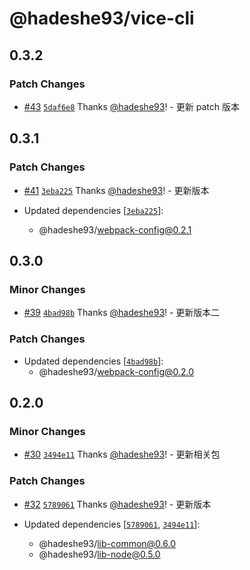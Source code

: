 # @hadeshe93/vice-cli

## 0.3.2

### Patch Changes

- [#43](https://github.com/hadeshe93/hh-lib/pull/43) [`5daf6e8`](https://github.com/hadeshe93/hh-lib/commit/5daf6e83570a2fb71820b6bfd1895cb2eb720502) Thanks [@hadeshe93](https://github.com/hadeshe93)! - 更新 patch 版本

## 0.3.1

### Patch Changes

- [#41](https://github.com/hadeshe93/hh-lib/pull/41) [`3eba225`](https://github.com/hadeshe93/hh-lib/commit/3eba22542b332a3439065b840440a194c622a8db) Thanks [@hadeshe93](https://github.com/hadeshe93)! - 更新版本

- Updated dependencies [[`3eba225`](https://github.com/hadeshe93/hh-lib/commit/3eba22542b332a3439065b840440a194c622a8db)]:
  - @hadeshe93/webpack-config@0.2.1

## 0.3.0

### Minor Changes

- [#39](https://github.com/hadeshe93/hh-lib/pull/39) [`4bad98b`](https://github.com/hadeshe93/hh-lib/commit/4bad98b0e09fda12718e1c82b5083b5c2dabb9f2) Thanks [@hadeshe93](https://github.com/hadeshe93)! - 更新版本二

### Patch Changes

- Updated dependencies [[`4bad98b`](https://github.com/hadeshe93/hh-lib/commit/4bad98b0e09fda12718e1c82b5083b5c2dabb9f2)]:
  - @hadeshe93/webpack-config@0.2.0

## 0.2.0

### Minor Changes

- [#30](https://github.com/hadeshe93/hh-lib/pull/30) [`3494e11`](https://github.com/hadeshe93/hh-lib/commit/3494e11be0c60d631bdda473a1e39c8a333a718c) Thanks [@hadeshe93](https://github.com/hadeshe93)! - 更新相关包

### Patch Changes

- [#32](https://github.com/hadeshe93/hh-lib/pull/32) [`5789061`](https://github.com/hadeshe93/hh-lib/commit/578906154f978ced9db7daf1f0f5a11c829faece) Thanks [@hadeshe93](https://github.com/hadeshe93)! - 更新版本

- Updated dependencies [[`5789061`](https://github.com/hadeshe93/hh-lib/commit/578906154f978ced9db7daf1f0f5a11c829faece), [`3494e11`](https://github.com/hadeshe93/hh-lib/commit/3494e11be0c60d631bdda473a1e39c8a333a718c)]:
  - @hadeshe93/lib-common@0.6.0
  - @hadeshe93/lib-node@0.5.0
